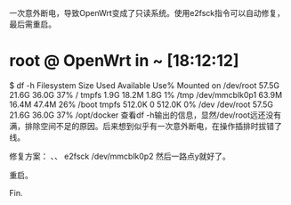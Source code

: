 一次意外断电，导致OpenWrt变成了只读系统。使用e2fsck指令可以自动修复，最后需重启。

# root @ OpenWrt in ~ [18:12:12]
$ df -h
Filesystem                Size      Used Available Use% Mounted on
/dev/root                57.5G     21.6G     36.0G  37% /
tmpfs                     1.9G     18.2M      1.8G   1% /tmp
/dev/mmcblk0p1           63.9M     16.4M     47.4M  26% /boot
tmpfs                   512.0K         0    512.0K   0% /dev
/dev/root                57.5G     21.6G     36.0G  37% /opt/docker
查看df -h输出的信息，显然/dev/root远还没有满，排除空间不足的原因。后来想到似乎有一次意外断电，在操作插排时拔错了线。

修复方案：
、、
e2fsck /dev/mmcblk0p2
然后一路点y就好了。

重启。

Fin.
